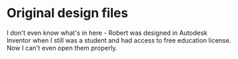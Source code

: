 # Original design files

I don't even know what's in here - Robert was designed in Autodesk Inventor when I still was a student and had access to free education license. Now I can't even open them properly. 
